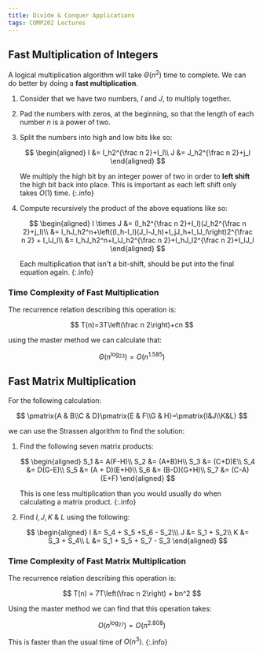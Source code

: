 ```yaml
---
title: Divide & Conquer Applications
tags: COMP202 Lectures
---
```

## Fast Multiplication of Integers
A logical multiplication algorithm will take $\Theta(n^2)$ time to complete. We can do better by doing a **fast multiplication**.

1. Consider that we have two numbers, $I$ and $J$, to multiply together.
1. Pad the numbers with zeros, at the beginning, so that the length of each number $n$ is a power of two.
1. Split the numbers into high and low bits like so:

	$$
	\begin{aligned}
	I &= I_h2^{\frac n 2}+I_l\\
	J &= J_h2^{\frac n 2}+j_l
	\end{aligned}
	$$
	
	We multiply the high bit by an integer power of two in order to **left shift** the high bit back into place. This is important as each left shift only takes $O(1)$ time.
	{:.info}
1. Compute recursively the product of the above equations like so:

	$$
	\begin{aligned}
	I \times J &= (I_h2^{\frac n 2}+I_l)(J_h2^{\frac n 2}+j_l)\\
	&= I_hJ_h2^n+\left((I_h-I_l)(J_l-J_h)+I_jJ_h+I_lJ_l\right)2^{\frac n 2} + I_lJ_l\\
		&= I_hJ_h2^n+I_lJ_h2^{\frac n 2}+I_hJ_l2^{\frac n 2}+I_lJ_l
	\end{aligned}
	$$
	
	Each multiplication that isn't a bit-shift, should be put into the final equation again.
	{:.info}

### Time Complexity of Fast Multiplication
The recurrence relation describing this operation is:

$$
T(n)=3T\left(\frac n 2\right)+cn
$$

using the master method we can calculate that:

$$
\Theta\left(n^{\log_23}\right)=O\left(n^{1.585}\right)
$$

## Fast Matrix Multiplication
For the following calculation:

$$
\pmatrix{A & B\\C & D}\pmatrix{E & F\\G & H}=\pmatrix{I&J\\K&L}
$$

we can use the Strassen algorithm to find the solution:

1. Find the following seven matrix products:
	
	$$
	\begin{aligned}
	S_1 &= A(F-H)\\
	S_2 &= (A+B)H\\
	S_3 &= (C+D)E\\
	S_4 &= D(G-E)\\
	S_5 &= (A + D)(E+H)\\
	S_6 &= (B-D)(G+H)\\
	S_7 &= (C-A)(E+F)
	\end{aligned}
	$$
	
	This is one less multiplication than you would usually do when calculating a matrix product.
	{:.info}
1. Find $I, J, K$ & $L$ using the following:
	
	$$
	\begin{aligned}
	I &= S_4 + S_5 +S_6 - S_2\\\
	J &= S_1 + S_2\\
	K &= S_3 + S_4\\
	L &= S_1 + S_5 + S_7 - S_3
	\end{aligned}
	$$

### Time Complexity of Fast Matrix Multiplication
The recurrence relation describing this operation is:

$$
T(n) = 7T\left(\frac n 2\right) + bn^2
$$

Using the master method we can find that this operation takes:

$$
O\left(n^{\log_27}\right)=O\left(n^{2.808}\right)
$$

This is faster than the usual time of $O\left(n^3\right)$.
{:.info}